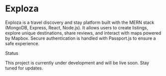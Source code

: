 # Exploza

Exploza is a travel discovery and stay platform built with the MERN stack (MongoDB, Express, React, Node.js). It allows users to create listings, explore unique destinations, share reviews, and interact with maps powered by Mapbox. Secure authentication is handled with Passport.js to ensure a safe experience.

Status

This project is currently under development and will be live soon. Stay tuned for updates.
